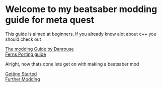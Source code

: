 # Welcome to my beatsaber modding guide for meta quest

This guide is aimed at beginners, If you already know alot about c++ you should check out

[The modding Guide by Danrouse](https://github.com/danrouse/beatsaber-quest-modding-guide)<br>
[Ferns Porting guide](https://github.com/Fernthedev/beatsaber-quest-porting-guide)

Alright, now thats done lets get on with making a beatsaber mod

[Getting Started](./getting-started)<br>
[Further Modding](./further-modding/home)
